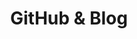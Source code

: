 ---
title: GitHub & Blog
name: GitHub & Blog
isSub: true
layout: category
parent: Tips
icon: <img width="100" height="100" src="https://img.icons8.com/ios/100/blog.png" alt="blog"/>
color: "#BEE8E8"
---